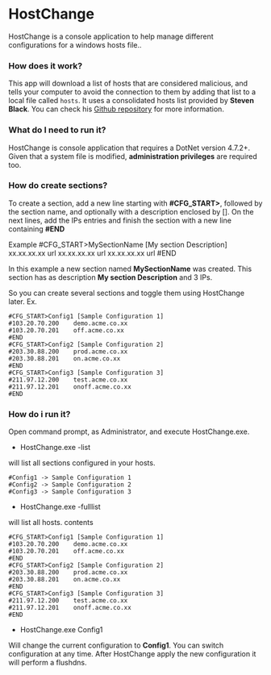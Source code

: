 ﻿# HostChange
HostChange is a console application to help manage different configurations for a windows hosts file.. 

### How does it work?
This app will download a list of hosts that are considered malicious, and tells your computer to avoid the connection to them by adding that list to a local file called `hosts`.
It uses a consolidated hosts list provided by **Steven Black**. You can check his [Github repository](https://github.com/StevenBlack/hosts) for more information.

### What do I need to run it?
HostChange is console application that requires a DotNet version 4.7.2+. Given that a system file is modified, **administration privileges** are required too.

### How do create sections?
To create a section, add a new line starting with **#CFG_START>**, followed by the section name, and optionally with a description enclosed by []. On the next lines, add the IPs entries and finish the section with a new line containing **#END**

Example
#CFG_START>MySectionName [My section Description]
xx.xx.xx.xx      url
xx.xx.xx.xx      url
xx.xx.xx.xx      url
#END

In this example a new section named **MySectionName** was created. This section has as description **My section Description** and 3 IPs.

So you can create several sections and toggle them using HostChange later. Ex.

```
#CFG_START>Config1 [Sample Configuration 1]
#103.20.70.200    demo.acme.co.xx
#103.20.70.201    off.acme.co.xx
#END
#CFG_START>Config2 [Sample Configuration 2]
#203.30.88.200    prod.acme.co.xx
#203.30.88.201    on.acme.co.xx
#END
#CFG_START>Config3 [Sample Configuration 3]
#211.97.12.200    test.acme.co.xx
#211.97.12.201    onoff.acme.co.xx
#END
```

### How do i run it?
Open command prompt, as Administrator, and execute HostChange.exe.

* HostChange.exe -list

will list all sections configured in your hosts.
```
#Config1 -> Sample Configuration 1
#Config2 -> Sample Configuration 2
#Config3 -> Sample Configuration 3
```

* HostChange.exe -fulllist

will list all hosts. contents
```
#CFG_START>Config1 [Sample Configuration 1]
#103.20.70.200    demo.acme.co.xx
#103.20.70.201    off.acme.co.xx
#END
#CFG_START>Config2 [Sample Configuration 2]
#203.30.88.200    prod.acme.co.xx
#203.30.88.201    on.acme.co.xx
#END
#CFG_START>Config3 [Sample Configuration 3]
#211.97.12.200    test.acme.co.xx
#211.97.12.201    onoff.acme.co.xx
#END
```

* HostChange.exe Config1

Will change the current configuration to **Config1**. You can switch configuration at any time. After HostChange apply the new configuration it will perform a flushdns.
